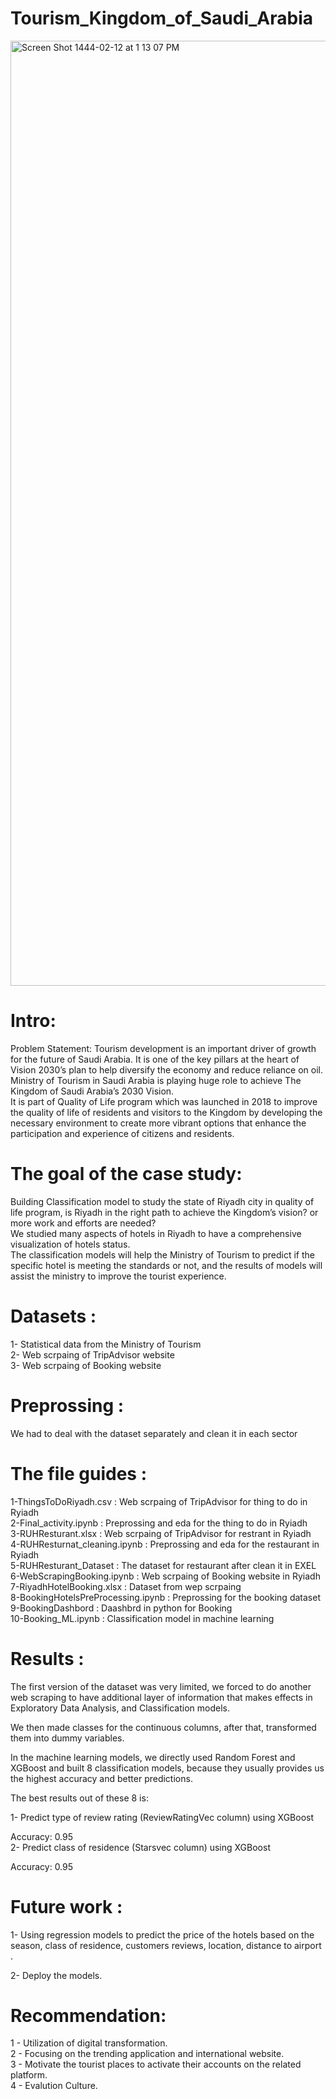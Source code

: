 # Tourism_Kingdom_of_Saudi_Arabia
<img width="1512" alt="Screen Shot 1444-02-12 at 1 13 07 PM" src="https://user-images.githubusercontent.com/94755943/189503586-5d19cc99-a07d-4528-8aef-5b9ac904a7d4.png">


# Intro:
Problem Statement: Tourism development is an important driver of growth for the future of Saudi Arabia. It is one of the key pillars at the heart of Vision 2030’s plan to help diversify the economy and reduce reliance on oil. Ministry of Tourism in Saudi Arabia is playing huge role to achieve The Kingdom of Saudi Arabia’s 2030 Vision.<br />
It is part of Quality of Life program which was launched in 2018 to improve the quality of life of residents and visitors to the Kingdom by developing the necessary environment to create more vibrant options that enhance the participation and experience of citizens and residents.


# The goal of the case study:
Building Classification model to study the state of Riyadh city in quality of life program, is Riyadh in the right path to achieve the Kingdom’s vision? or more work and efforts are needed?<br />
We studied many aspects of hotels in Riyadh to have a comprehensive visualization of hotels status. <br /> The classification models will help the Ministry of Tourism to predict if the specific hotel is meeting the standards or not, and the results of models will assist the ministry to improve the tourist experience.


# Datasets :

1- Statistical data from the Ministry of Tourism <br />
2- Web scrpaing of TripAdvisor website <br />
3- Web scrpaing of Booking website

# Preprossing :
We had to deal with the dataset separately and clean it in each sector 

# The file guides :
1-ThingsToDoRiyadh.csv : Web scrpaing of TripAdvisor for thing to do in Ryiadh <br />
2-Final_activity.ipynb : Preprossing and eda for the thing to do in Ryiadh <br />
3-RUHResturant.xlsx :  Web scrpaing of TripAdvisor for restrant in Ryiadh <br />
4-RUHResturnat_cleaning.ipynb : Preprossing and eda for the restaurant in Ryiadh <br />
5-RUHResturant_Dataset : The dataset for restaurant after clean it in EXEL <br />
6-WebScrapingBooking.ipynb : Web scrpaing of Booking website in Ryiadh <br /> 
7-RiyadhHotelBooking.xlsx : Dataset from wep scrpaing <br />
8-BookingHotelsPreProcessing.ipynb :  Preprossing for the booking dataset <br />
9-BookingDashbord : Daashbrd in python for Booking  <br />
10-Booking_ML.ipynb : Classification model in machine learning <br />


# Results :
The first version of the dataset was very limited, we forced to do another web scraping to have additional layer of information that makes effects in Exploratory Data Analysis, and Classification models.

We then made classes for the continuous columns, after that, transformed them into dummy variables.

In the machine learning models, we directly used Random Forest and XGBoost and built 8 classification models, because they usually provides us the highest accuracy and better predictions.

The best results out of these 8 is:<br />

1- Predict type of review rating (ReviewRatingVec column) using XGBoost<br />

Accuracy: 0.95 <br />
2- Predict class of residence (Starsvec column) using XGBoost <br />

Accuracy: 0.95 <br />
# Future work :

1- Using regression models to predict the price of the hotels based on the season, class of residence, customers reviews, location, distance to airport . <br />

2- Deploy the models. <br />


# Recommendation:
1 - Utilization of digital transformation. <br />
2 - Focusing on the trending application and international website. <br />
3 - Motivate the tourist places to activate their accounts on the related platform. <br />
4 - Evalution Culture. <br />

